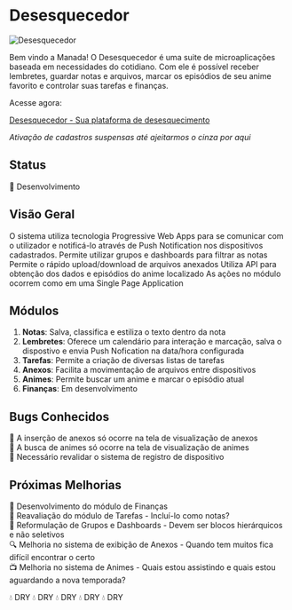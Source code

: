# Desesquecedor

![Desesquecedor](https://desesquecedor.com.br/img/logo2.webp)

Bem vindo a Manada! O Desesquecedor é uma suite de microaplicações baseada em necessidades do cotidiano. Com ele é possível receber lembretes, guardar notas e arquivos, marcar os episódios de seu anime favorito e controlar suas tarefas e finanças.

Acesse agora: 

[Desesquecedor - Sua plataforma de desesquecimento](https://desesquecedor.com.br)

_Ativação de cadastros suspensas até ajeitarmos o cinza por aqui_

## Status
🚧 Desenvolvimento

## Visão Geral
O sistema utiliza tecnologia Progressive Web Apps para se comunicar com o utilizador e notificá-lo através de Push Notification nos dispositivos cadastrados.
Permite utilizar grupos e dashboards para filtrar as notas
Permite o rápido upload/download de arquivos anexados
Utiliza API para obtenção dos dados e episódios do anime localizado
As ações no módulo ocorrem como em uma Single Page Application

## Módulos

1. **Notas**: Salva, classifica e estiliza o texto dentro da nota
2. **Lembretes**: Oferece um calendário para interação e marcação, salva o dispostivo e envia Push Nofication na data/hora configurada
3. **Tarefas**: Permite a criação de diversas listas de tarefas
4. **Anexos**: Facilita a movimentação de arquivos entre dispositivos
5. **Animes**: Permite buscar um anime e marcar o episódio atual
6. **Finanças**: Em desenvolvimento

## Bugs Conhecidos  
:bug: A inserção de anexos só ocorre na tela de visualização de anexos  
:bug: A busca de animes só ocorre na tela de visualização de animes  
:bug: Necessário revalidar o sistema de registro de dispositivo  

## Próximas Melhorias  
:hammer: Desenvolvimento do módulo de Finanças  
:repeat: Reavaliação do módulo de Tarefas - Incluí-lo como notas?  
:arrows_counterclockwise: Reformulação de Grupos e Dashboards - Devem ser blocos hierárquicos e não seletivos  
:mag: Melhoria no sistema de exibição de Anexos - Quando tem muitos fica difícil encontrar o certo  
:tv: Melhoria no sistema de Animes - Quais estou assistindo e quais estou aguardando a nova temporada?

:droplet: DRY :droplet: DRY :droplet: DRY :droplet: DRY :droplet: DRY
